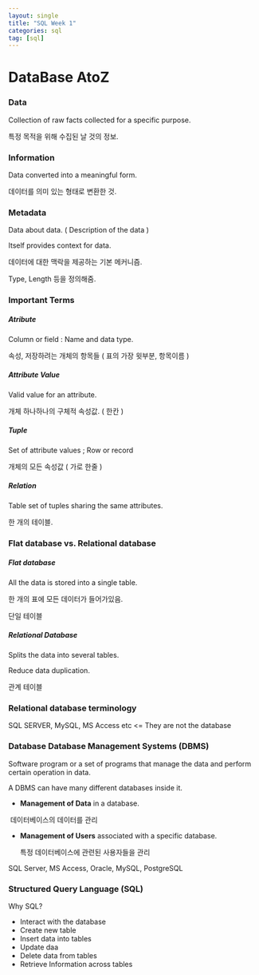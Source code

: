 ```yaml
---
layout: single
title: "SQL Week 1"
categories: sql
tag: [sql]
---
```


# DataBase AtoZ

### Data 

Collection of raw facts collected for a specific purpose.

특정 목적을 위해 수집된 날 것의 정보.

### Information 

Data converted into a meaningful form.

데이터를 의미 있는 형태로 변환한 것.

### Metadata 

Data about data. ( Description of the data )

Itself provides context for data.

데이터에 대한 맥락을 제공하는 기본 메커니즘.

Type, Length 등을 정의해줌.



### Important Terms

##### Atribute  

Column or field : Name and data type. 

속성, 저장하려는 개체의 항목들 ( 표의 가장 윗부분, 항목이름 )

##### Attribute Value 

Valid value for an attribute.

개체 하나하나의 구체적 속성값. ( 한칸 )

##### Tuple 

Set of attribute values ; Row or record

개체의 모든 속성값 ( 가로 한줄 )

##### Relation

Table set of tuples sharing the same attributes.

한 개의 테이블.

### Flat database vs. Relational database 

##### Flat database 

All the data is stored into a single table.

한 개의 표에 모든 데이터가 들어가있음.

단일 테이블

##### Relational Database

Splits the data into several tables.

Reduce data duplication.

관계 테이블

### Relational database terminology 

SQL SERVER, MySQL, MS Access etc <= They are not the database

### Database Database Management Systems (DBMS) 

Software program or a set of programs that manage the data and perform certain operation in data.

A DBMS can have many different databases inside it.

* **Management of Data** in a database.

​	데이터베이스의 데이터를 관리

* **Management of Users** associated with a specific database.

  특정 데이터베이스에 관련된 사용자들을 관리

SQL Server, MS Access, Oracle, MySQL, PostgreSQL

### Structured Query Language (SQL)

Why SQL?

* Interact with the database
* Create new table
* Insert data into tables
* Update daa
* Delete data from tables
* Retrieve Information across tables






